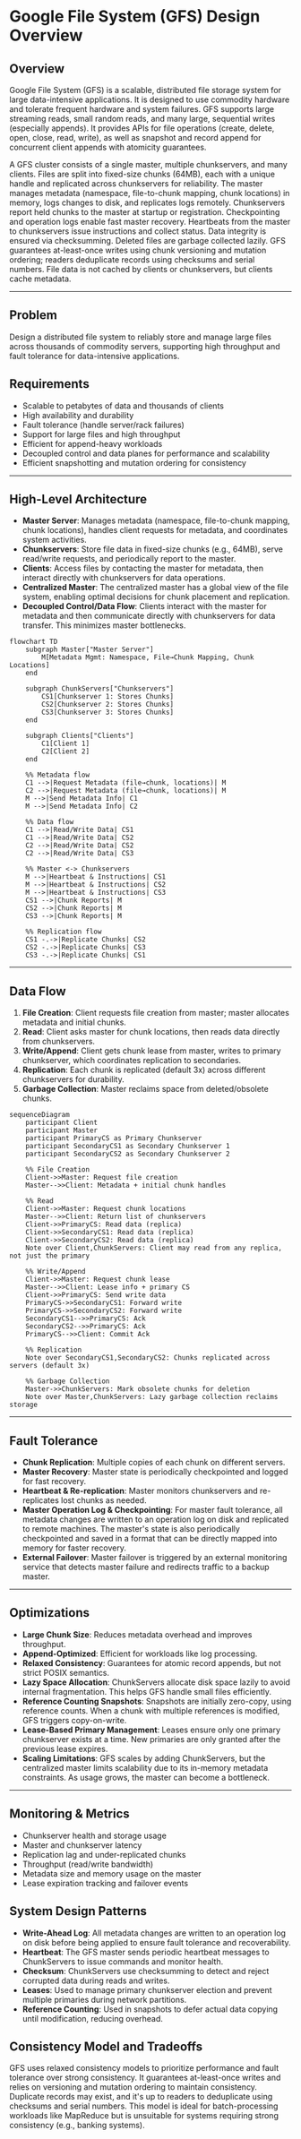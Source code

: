 # Google File System (GFS) Design Overview

## Overview
Google File System (GFS) is a scalable, distributed file storage system for large data-intensive applications. It is designed to use commodity hardware and tolerate frequent hardware and system failures. GFS supports large streaming reads, small random reads, and many large, sequential writes (especially appends). It provides APIs for file operations (create, delete, open, close, read, write), as well as snapshot and record append for concurrent client appends with atomicity guarantees.

A GFS cluster consists of a single master, multiple chunkservers, and many clients. Files are split into fixed-size chunks (64MB), each with a unique handle and replicated across chunkservers for reliability. The master manages metadata (namespace, file-to-chunk mapping, chunk locations) in memory, logs changes to disk, and replicates logs remotely. Chunkservers report held chunks to the master at startup or registration. Checkpointing and operation logs enable fast master recovery. Heartbeats from the master to chunkservers issue instructions and collect status. Data integrity is ensured via checksumming. Deleted files are garbage collected lazily. GFS guarantees at-least-once writes using chunk versioning and mutation ordering; readers deduplicate records using checksums and serial numbers. File data is not cached by clients or chunkservers, but clients cache metadata.

---

## Problem
Design a distributed file system to reliably store and manage large files across thousands of commodity servers, supporting high throughput and fault tolerance for data-intensive applications.

## Requirements
- Scalable to petabytes of data and thousands of clients
- High availability and durability
- Fault tolerance (handle server/rack failures)
- Support for large files and high throughput
- Efficient for append-heavy workloads
- Decoupled control and data planes for performance and scalability
- Efficient snapshotting and mutation ordering for consistency

---

## High-Level Architecture
- **Master Server**: Manages metadata (namespace, file-to-chunk mapping, chunk locations), handles client requests for metadata, and coordinates system activities.
- **Chunkservers**: Store file data in fixed-size chunks (e.g., 64MB), serve read/write requests, and periodically report to the master.
- **Clients**: Access files by contacting the master for metadata, then interact directly with chunkservers for data operations.
- **Centralized Master**: The centralized master has a global view of the file system, enabling optimal decisions for chunk placement and replication.
- **Decoupled Control/Data Flow**: Clients interact with the master for metadata and then communicate directly with chunkservers for data transfer. This minimizes master bottlenecks.

```mermaid
flowchart TD
    subgraph Master["Master Server"]
        M[Metadata Mgmt: Namespace, File→Chunk Mapping, Chunk Locations]
    end

    subgraph ChunkServers["Chunkservers"]
        CS1[Chunkserver 1: Stores Chunks]
        CS2[Chunkserver 2: Stores Chunks]
        CS3[Chunkserver 3: Stores Chunks]
    end

    subgraph Clients["Clients"]
        C1[Client 1]
        C2[Client 2]
    end

    %% Metadata flow
    C1 -->|Request Metadata (file→chunk, locations)| M
    C2 -->|Request Metadata (file→chunk, locations)| M
    M -->|Send Metadata Info| C1
    M -->|Send Metadata Info| C2

    %% Data flow
    C1 -->|Read/Write Data| CS1
    C1 -->|Read/Write Data| CS2
    C2 -->|Read/Write Data| CS2
    C2 -->|Read/Write Data| CS3

    %% Master <-> Chunkservers
    M -->|Heartbeat & Instructions| CS1
    M -->|Heartbeat & Instructions| CS2
    M -->|Heartbeat & Instructions| CS3
    CS1 -->|Chunk Reports| M
    CS2 -->|Chunk Reports| M
    CS3 -->|Chunk Reports| M

    %% Replication flow
    CS1 -.->|Replicate Chunks| CS2
    CS2 -.->|Replicate Chunks| CS3
    CS3 -.->|Replicate Chunks| CS1
```
---

## Data Flow
1. **File Creation**: Client requests file creation from master; master allocates metadata and initial chunks.
2. **Read**: Client asks master for chunk locations, then reads data directly from chunkservers.
3. **Write/Append**: Client gets chunk lease from master, writes to primary chunkserver, which coordinates replication to secondaries.
4. **Replication**: Each chunk is replicated (default 3x) across different chunkservers for durability.
5. **Garbage Collection**: Master reclaims space from deleted/obsolete chunks.

```mermaid
sequenceDiagram
    participant Client
    participant Master
    participant PrimaryCS as Primary Chunkserver
    participant SecondaryCS1 as Secondary Chunkserver 1
    participant SecondaryCS2 as Secondary Chunkserver 2

    %% File Creation
    Client->>Master: Request file creation
    Master-->>Client: Metadata + initial chunk handles

    %% Read
    Client->>Master: Request chunk locations
    Master-->>Client: Return list of chunkservers
    Client->>PrimaryCS: Read data (replica)
    Client->>SecondaryCS1: Read data (replica)
    Client->>SecondaryCS2: Read data (replica)
    Note over Client,ChunkServers: Client may read from any replica, not just the primary

    %% Write/Append
    Client->>Master: Request chunk lease
    Master-->>Client: Lease info + primary CS
    Client->>PrimaryCS: Send write data
    PrimaryCS->>SecondaryCS1: Forward write
    PrimaryCS->>SecondaryCS2: Forward write
    SecondaryCS1-->>PrimaryCS: Ack
    SecondaryCS2-->>PrimaryCS: Ack
    PrimaryCS-->>Client: Commit Ack

    %% Replication
    Note over SecondaryCS1,SecondaryCS2: Chunks replicated across servers (default 3x)

    %% Garbage Collection
    Master->>ChunkServers: Mark obsolete chunks for deletion
    Note over Master,ChunkServers: Lazy garbage collection reclaims storage
```
---

## Fault Tolerance
- **Chunk Replication**: Multiple copies of each chunk on different servers.
- **Master Recovery**: Master state is periodically checkpointed and logged for fast recovery.
- **Heartbeat & Re-replication**: Master monitors chunkservers and re-replicates lost chunks as needed.
- **Master Operation Log & Checkpointing**: For master fault tolerance, all metadata changes are written to an operation log on disk and replicated to remote machines. The master's state is also periodically checkpointed and saved in a format that can be directly mapped into memory for faster recovery.
- **External Failover**: Master failover is triggered by an external monitoring service that detects master failure and redirects traffic to a backup master.

---

## Optimizations
- **Large Chunk Size**: Reduces metadata overhead and improves throughput.
- **Append-Optimized**: Efficient for workloads like log processing.
- **Relaxed Consistency**: Guarantees for atomic record appends, but not strict POSIX semantics.
- **Lazy Space Allocation**: ChunkServers allocate disk space lazily to avoid internal fragmentation. This helps GFS handle small files efficiently.
- **Reference Counting Snapshots**: Snapshots are initially zero-copy, using reference counts. When a chunk with multiple references is modified, GFS triggers copy-on-write.
- **Lease-Based Primary Management**: Leases ensure only one primary chunkserver exists at a time. New primaries are only granted after the previous lease expires.
- **Scaling Limitations**: GFS scales by adding ChunkServers, but the centralized master limits scalability due to its in-memory metadata constraints. As usage grows, the master can become a bottleneck.

---

## Monitoring & Metrics
- Chunkserver health and storage usage
- Master and chunkserver latency
- Replication lag and under-replicated chunks
- Throughput (read/write bandwidth)
- Metadata size and memory usage on the master
- Lease expiration tracking and failover events


## System Design Patterns
- **Write-Ahead Log**: All metadata changes are written to an operation log on disk before being applied to ensure fault tolerance and recoverability.
- **Heartbeat**: The GFS master sends periodic heartbeat messages to ChunkServers to issue commands and monitor health.
- **Checksum**: ChunkServers use checksumming to detect and reject corrupted data during reads and writes.
- **Leases**: Used to manage primary chunkserver election and prevent multiple primaries during network partitions.
- **Reference Counting**: Used in snapshots to defer actual data copying until modification, reducing overhead.

## Consistency Model and Tradeoffs
GFS uses relaxed consistency models to prioritize performance and fault tolerance over strong consistency. It guarantees at-least-once writes and relies on versioning and mutation ordering to maintain consistency. Duplicate records may exist, and it's up to readers to deduplicate using checksums and serial numbers. This model is ideal for batch-processing workloads like MapReduce but is unsuitable for systems requiring strong consistency (e.g., banking systems).
